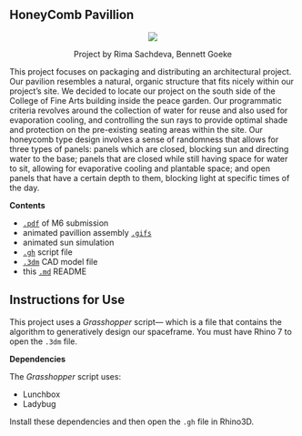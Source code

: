 ## HoneyComb Pavillion

<p align="center">
    <img src="https://github.com/l00sed/FCD-S22-62275/blob/99be9681e6ee27ffb82d1e80e0264804bc384c21/Bennett_Rima/renderlongview%20new.jpg" />
    <p align="center">Project by Rima Sachdeva, Bennett Goeke</p>
</p>

This project focuses on packaging and distributing an architectural project. Our pavilion resembles a natural, organic structure that fits nicely within our project’s site. We decided to locate our project on the south side of the College of Fine Arts building inside the peace garden. Our programmatic criteria revolves around the collection of water for reuse and also used for evaporation cooling, and controlling the sun rays to provide optimal shade and protection on the pre-existing seating areas within the site. Our honeycomb type design involves a sense of randomness that allows for three types of panels: panels which are closed, blocking sun and directing water to the base; panels that are closed while still having space for water to sit, allowing for evaporative cooling and plantable space; and open panels that have a certain depth to them, blocking light at specific times of the day.

**Contents**

- [`.pdf`](https://github.com/l00sed/FCD-S22-62275/blob/2046cf3c223f562e852c9544a2da56de2d28baf7/Bennett_Rima/finalProject%20FCD.pdf) of M6 submission
- animated pavillion assembly [`.gifs`](https://github.com/l00sed/FCD-S22-62275/blob/a835deef3e50156a9fe5b5d5193b889cbc946336/Bennett_Rima/ezgif.com-gif-maker%20(1).gif)
- animated sun simulation
- [`.gh`](https://github.com/l00sed/FCD-S22-62275/blob/7446c73db992f4d47dac04fb6b0b9cce90a8e66c/Bennett_Rima/M4.gh) script file
- [`.3dm`](https://github.com/l00sed/FCD-S22-62275/blob/94864b6f52ce13ef53bb72f6d21edb9918e4843d/Bennett_Rima/FINAL%20DEISGN.3dm) CAD model file
- this [`.md`](https://github.com/l00sed/FCD-S22-62275/blob/273c46480f19abadf2f05a86428db2a702ee32cd/Bennett_Rima/README.md) README

## Instructions for Use

This project uses a _Grasshopper_ script&mdash; which is a file that contains the algorithm to generatively design our spaceframe. You must have Rhino 7 to open the `.3dm` file.

**Dependencies**

The _Grasshopper_ script uses:
  - Lunchbox
  - Ladybug

Install these dependencies and then open the `.gh` file in Rhino3D.

